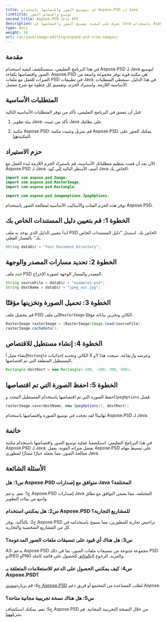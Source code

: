 ```yaml
---
title: قم بتوسيع الصور واقتصاصها باستخدام Aspose.PSD لـ Java
linktitle: توسيع واقتصاص الصور
second_title: Aspose.PSD جافا API
description: تعرف على كيفية توسيع الصور واقتصاصها في Java باستخدام Aspose.PSD. دليل خطوة بخطوة لمعالجة الصور بكفاءة.
type: docs
weight: 18
url: /ar/java/image-editing/expand-and-crop-images/
---
```

## مقدمة

في هذا البرنامج التعليمي، سنستكشف كيفية استخدام Aspose.PSD لـ Java لتوسيع الصور واقتصاصها بكفاءة. Aspose.PSD هي مكتبة قوية توفر مجموعة واسعة من الميزات للعمل مع ملفات PSD في تطبيقات Java. في هذا الدليل، سنغطي المتطلبات الأساسية اللازمة، واستيراد الحزم، وتقسيم كل خطوة مع شرح مفصل.

## المتطلبات الأساسية

قبل أن نتعمق في البرنامج التعليمي، تأكد من توفر المتطلبات الأساسية التالية:

1. بيئة تطوير Java: تأكد من تثبيت Java على نظامك.

2.  مكتبة Aspose.PSD: قم بتنزيل وتثبيت مكتبة Aspose.PSD. يمكنك العثور على المكتبة[هنا](https://releases.aspose.com/psd/java/).

## حزم الاستيراد

الآن بعد أن قمت بتنظيم متطلباتك الأساسية، قم باستيراد الحزم اللازمة لبدء العمل مع Aspose.PSD لـ Java. أضف الأسطر التالية إلى كود Java الخاص بك:

```java
import com.aspose.psd.Image;
import com.aspose.psd.RasterImage;
import com.aspose.psd.Rectangle;

import com.aspose.psd.imageoptions.JpegOptions;
```

توفر هذه الحزم الفئات والأساليب الأساسية لمعالجة الصور باستخدام Aspose.PSD.

## الخطوة 1: قم بتعيين دليل المستندات الخاص بك

ابدأ بتعيين الدليل الذي يوجد به ملف PSD الخاص بك. استبدل "دليل المستندات الخاص بك" بالمسار الفعلي.

```java
String dataDir = "Your Document Directory";
```

## الخطوة 2: تحديد مسارات المصدر والوجهة

حدد ملف PSD المصدر والمسار الوجهة لصورة الإخراج.

```java
String sourceFile = dataDir + "example1.psd";
String destName = dataDir + "jpeg_out.jpg";
```

## الخطوة 3: تحميل الصورة وتخزينها مؤقتًا

 قم بتحميل ملف PSD إلى ملف`RasterImage` الكائن وتخزين بياناته مؤقتًا.

```java
RasterImage rasterImage = (RasterImage)Image.load(sourceFile);
rasterImage.cacheData();
```

## الخطوة 4: إنشاء مستطيل للاقتصاص

 إنشاء مثيل أ`Rectangle` الكائن وتحديد إحداثيات X وY وعرضه وارتفاعه. سيحدد هذا المستطيل المنطقة التي تم اقتصاصها.

```java
Rectangle destRect = new Rectangle(-200, -200, 300, 300);
```

## الخطوة 5: احفظ الصورة التي تم اقتصاصها

 احفظ الصورة التي تم اقتصاصها باستخدام المستطيل المحدد و`JpegOptions` فصل.

```java
rasterImage.save(destName, new JpegOptions(), destRect);
```

تهانينا! لقد نجحت في توسيع الصورة واقتصاصها باستخدام Aspose.PSD لـ Java.

## خاتمة

في هذا البرنامج التعليمي، استكشفنا عملية توسيع الصور واقتصاصها باستخدام مكتبة Aspose.PSD لـ Java. بفضل ميزاته القوية، يعمل Aspose.PSD على تبسيط مهام معالجة الصور، مما يجعله خيارًا ممتازًا لمطوري Java.

## الأسئلة الشائعة

### س1: هل Aspose.PSD متوافق مع إصدارات Java المختلفة؟

ج1: نعم، يدعم Aspose.PSD إصدارات Java المختلفة، مما يضمن التوافق مع نطاق واسع من بيئات التطوير.

### س2: هل يمكنني استخدام Aspose.PSD للمشاريع التجارية؟

ج2: بالتأكيد، يوفر Aspose.PSD تراخيص تجارية للمطورين، مما يسمح باستخدامه في كل من المشاريع الشخصية والتجارية.

### س3: هل هناك أي قيود على تنسيقات ملفات الصور المدعومة؟

 A3: يدعم Aspose.PSD مجموعة متنوعة من تنسيقات ملفات الصور، بما في ذلك PSD وJPEG وPNG والمزيد. الرجوع إلى[الوثائق](https://reference.aspose.com/psd/java/) للحصول على قائمة كاملة.

### س4: كيف يمكنني الحصول على الدعم للاستعلامات المتعلقة بـ Aspose.PSD؟

 ج4: قم بزيارة[منتدى Aspose.PSD](https://forum.aspose.com/c/psd/34) لطلب المساعدة من المجتمع أو فريق دعم Aspose.

### س5: هل هناك نسخة تجريبية مجانية متاحة؟

 ج5: نعم، يمكنك استكشاف Aspose.PSD من خلال النسخة التجريبية المجانية. قم بتنزيله[هنا](https://releases.aspose.com/).
